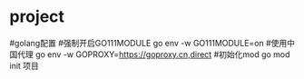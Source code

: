 # project
#golang配置
#强制开启GO111MODULE
	go env -w GO111MODULE=on
#使用中国代理
	go env -w GOPROXY=https://goproxy.cn,direct
#初始化mod
	go mod init 项目
